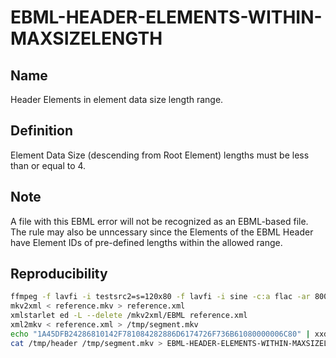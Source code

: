 # EBML-HEADER-ELEMENTS-WITHIN-MAXSIZELENGTH

## Name

Header Elements in element data size length range.

## Definition

Element Data Size (descending from Root Element) lengths must be less than or equal to 4.

## Note

A file with this EBML error will not be recognized as an EBML-based file. The rule may also be unncessary since the Elements of the EBML Header have Element IDs of pre-defined lengths within the allowed range.

## Reproducibility

```sh
ffmpeg -f lavfi -i testsrc2=s=120x80 -f lavfi -i sine -c:a flac -ar 8000 -vframes 2 -c:v ffv1 -level 3 -c:a flac -g 1 -y reference.mkv
mkv2xml < reference.mkv > reference.xml
xmlstarlet ed -L --delete /mkv2xml/EBML reference.xml
xml2mkv < reference.xml > /tmp/segment.mkv
echo "1A45DFB24286810142F781084282886D6174726F736B61080000006C80" | xxd -r -ps > /tmp/header
cat /tmp/header /tmp/segment.mkv > EBML-HEADER-ELEMENTS-WITHIN-MAXSIZELENGTH.mkv
```
